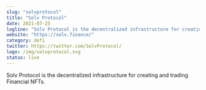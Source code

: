 ```yaml
---
slug: "solvprotocol"
title: "Solv Protocol"
date: 2021-07-25
logline: "Solv Protocol is the decentralized infrastructure for creating and trading Financial NFTs"
website: "https://solv.finance/"
category: defi
twitter: https://twitter.com/SolvProtocol/
logo: /img/solvprotocol.svg
status: live
---
```


Solv Protocol is the decentralized infrastructure for creating and trading Financial NFTs.